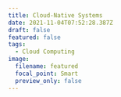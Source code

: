 ```yaml
---
title: Cloud-Native Systems
date: 2021-11-04T07:52:28.387Z
draft: false
featured: false
tags:
  - Cloud Computing
image:
  filename: featured
  focal_point: Smart
  preview_only: false
---
```

